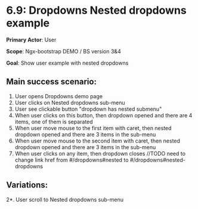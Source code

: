 6.9: Dropdowns Nested dropdowns example
=====================================
**Primary Actor**: User

**Scope**: Ngx-bootstrap DEMO / BS version 3&4

**Goal**: Show user example with nested dropdowns

Main success scenario:
----------------------
1. User opens Dropdowns demo page
2. User clicks on Nested dropdowns sub-menu
3. User see clickable button "dropdown has nested submenu"
4. When user clicks on this button, then dropdown opened and there are 4 items, one of them is separated
5. When user move mouse to the first item with caret, then nested dropdown opened and there are 3 items in the sub-menu
6. When user move mouse to the second item with caret, then nested dropdown opened and there are 3 items in the sub-menu
7. When user clicks on any item, then dropdown closes //TODO need to change link href from #/dropdowns#nested to #/dropdowns#nested-dropdowns

Variations:
-----------
2*. User scroll to Nested dropdowns sub-menu
